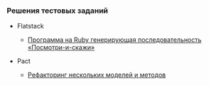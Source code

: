 ### Решения тестовых заданий

* Flatstack
  * [Программа на Ruby генерирующая последовательность «Посмотри-и-скажи»](flatstack/look_and_say)

* Pact
  * [Рефакторинг нескольких моделей и методов](pact/refactoring.rb)
